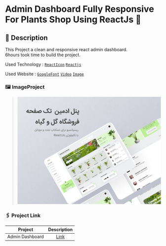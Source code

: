 # Admin Dashboard Fully Responsive For Plants Shop Using ReactJs 🍳

## 🤔 Description

This Project a clean and responsive react admin dashboard.</br>
6hours took time to build the project.

Used Technology :  [`ReactIcon`](https://react-icons.github.io/react-icons) [`Reactjs`](https://reactjs.org/)

  
Used Website : [`GoogleFont`](https://fonts.google.com/) [`Video`](https://pixabay.com/videos/) [`Image`](https://www.pexels.com/)

### 🖼️ ImageProject
> ![This is an image](https://github.com/mhdi-nzari/Admin-Dashboard-Using-ReactJS/blob/master/imageProject.jpg)

### 🖇️ Project Link 
 
| Project  | Description |
| :---: | :---: |
| Admin Dashboard  | [Link](https://mhdi-nzari.github.io/Admin-Dashboard-Using-ReactJS/)  |
